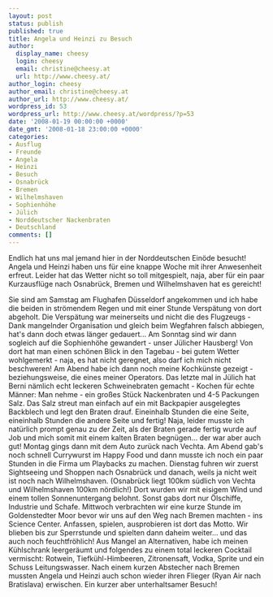 ```yaml
---
layout: post
status: publish
published: true
title: Angela und Heinzi zu Besuch
author:
  display_name: cheesy
  login: cheesy
  email: christine@cheesy.at
  url: http://www.cheesy.at/
author_login: cheesy
author_email: christine@cheesy.at
author_url: http://www.cheesy.at/
wordpress_id: 53
wordpress_url: http://www.cheesy.at/wordpress/?p=53
date: '2008-01-19 00:00:00 +0000'
date_gmt: '2008-01-18 23:00:00 +0000'
categories:
- Ausflug
- Freunde
- Angela
- Heinzi
- Besuch
- Osnabrück
- Bremen
- Wilhelmshaven
- Sophienhöhe
- Jülich
- Norddeutscher Nackenbraten
- Deutschland
comments: []
---
```

<!--:de--><!-- 4296-->Endlich hat uns mal jemand hier in der Norddeutschen Einöde besucht! Angela und Heinzi haben uns für eine knappe Woche mit ihrer Anwesenheit erfreut. Leider hat das Wetter nicht so toll mitgespielt, naja, aber für ein paar Kurzausflüge nach Osnabrück, Bremen und Wilhelmshaven hat es gereicht!
Sie sind am Samstag am Flughafen Düsseldorf angekommen und ich habe die beiden in strömendem Regen und mit einer Stunde Verspätung von dort abgeholt. Die Verspätung war meinerseits und nicht die des Flugzeugs - Dank mangelnder Organisation und gleich beim Wegfahren falsch abbiegen, hat's dann doch etwas länger gedauert...
Am Sonntag sind wir dann sogleich auf die Sophienhöhe gewandert - unser Jülicher Hausberg! Von dort hat man einen schönen Blick in den Tagebau - bei gutem Wetter wohlgemerkt - naja, es hat nicht geregnet, also darf ich mich nicht beschweren! Am Abend habe ich dann noch meine Kochkünste gezeigt - beziehungsweise, die eines meiner Operators. Das letzte mal in Jülich hat Berni nämlich echt leckeren Schweinebraten gemacht - Kochen für echte Männer: Man nehme - ein großes Stück Nackenbraten und 4-5 Packungen Salz. Das Salz streut man einfach auf ein mit Backpapier ausgelegtes Backblech und legt den Braten drauf. Eineinhalb Stunden die eine Seite, eineinhalb Stunden die andere Seite und fertig! Naja, leider musste ich natürlich prompt genau zu der Zeit, als der Braten gerade fertig wurde auf Job und mich somit mit einem kalten Braten begnügen... der war aber auch gut!
Montag gings dann mit dem Auto zurück nach Vechta. Am Abend gab's noch schnell Currywurst im Happy Food und dann musste ich noch ein paar Stunden in die Firma um Playbacks zu machen.
Dienstag fuhren wir zuerst Sightseeing und Shoppen nach Osnabrück und danach, weils ja nicht weit ist noch nach Wilhelmshaven. (Osnabrück liegt 100km südlich von Vechta und Wilhelmshaven 100km nördlich!) Dort wurden wir mit eisigem Wind und einem tollen Sonnenuntergang belohnt. Sonst gabs dort nur Ölschiffe, Industrie und Schafe.
Mittwoch verbrachten wir eine kurze Stunde im Goldenstedter Moor bevor wir uns auf den Weg nach Bremen machten - ins Science Center. Anfassen, spielen, ausprobieren ist dort das Motto. Wir blieben bis zur Sperrstunde und spielten dann daheim weiter... und das auch noch feuchtfröhlich! Aus Mangel an Alternativen, habe ich meinen Kühlschrank leergeräumt und folgendes zu einem total leckeren Cocktail vermischt: Rotwein, Tiefkühl-Himbeeren, Zitronensaft, Vodka, Sprite und ein Schuss Leitungswasser.
Nach einem kurzen Abstecher nach Bremen mussten Angela und Heinzi auch schon wieder ihren Flieger (Ryan Air nach Bratislava) erwischen. Ein kurzer aber unterhaltsamer Besuch!
<!--:-->
